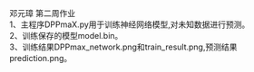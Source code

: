 邓元璋 第二周作业</br>
1、主程序DPPmaX.py用于训练神经网络模型,对未知数据进行预测。</br>
2、训练保存的模型model.bin。</br>
3、训练结果DPPmax_network.png和train_result.png,预测结果prediction.png。</br>
